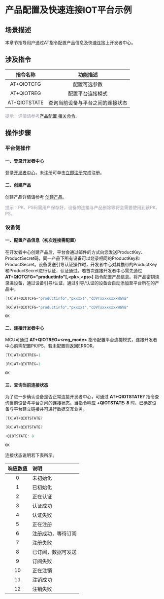# 产品配置及快速连接IOT平台示例
## **场景描述**
本章节指导用户通过AT指令配置产品信息及快速连接上开发者中心。

## **涉及指令**

|   指令名称   |             功能描述             |
| :----------: | :------------------------------: |
|  AT+QIOTCFG  |           配置可选参数           |
|  AT+QIOTREG  |         配置平台连接模式         |
| AT+QIOTSTATE | 查询当前设备与平台之间的连接状态 |

<span style='color:#999AAA'>提示：详情请参考[产品配置 相关命令](/deviceDevelop/DeviceAccessPlan/cellular/AT/API/cellular-at-03)。</span>



## **操作步骤**
### **平台侧操作**
#### **一、登录开发者中心**
登录<a href="https://iot.quectelcn.com" target="_blank">开发者中心</a>，未注册可单击<a href="https://iot.quectelcn.com/registerType" target="_blank">立即注册</a>完成注册。

#### **二、创建产品**

<!-- <a data-fancybox title="img" href="/zh/deviceDevelop/cellular/QuecOpen/resource/Connect_cloud/Example-02.png">![img](/zh/deviceDevelop/cellular/QuecOpen/resource/Connect_cloud/Example-02.png)</a> -->

创建产品详情请参考 [创建产品](/deviceDevelop/DeviceAccessPlan/speediness-01)。

<span style="color:#999AAA">提示：PK、PS码需用户保存好，设备的连接与产品删除等将会需要使用到该PK、PS。</span>

### **设备侧**

#### **一、配置产品信息（初次连接需配置）**

在开发者中心创建产品后，平台会通过邮件的方式向您发送ProductKey、ProductSecret码，同一产品下所有设备可以烧录相同的ProductKey和ProductSecret。设备发送引导认证操作时，开发者中心对其携带的ProductKey和ProductSecret进行认证，认证通过。若首次连接开发者中心需先通过 __AT+QIOTCFG="productinfo"[,\<pk\>,\<ps\>]__ 指令配置产品信息。将产品密钥烧录进设备，通过设备引导/认证，通过引导/认证的设备会自动添加至平台所在的产品中。 

 ```c
[TX]AT+QIOTCFG="productinfo","pxxxxt","cDVTxxxxxxxxWGVB"

[RX]AT+QIOTCFG="productinfo","pxxxxt","cDVTxxxxxxxxWGVB"

OK
```

#### **二、连接开发者中心**


MCU可通过 __AT+QIOTREG=\<reg_mode\>__ 指令配置平台连接模式，连接开发者中心前需配置PK/PS，若未配置则返回ERROR。

   ```c
[TX]AT+QIOTREG=1

[RX]AT+QIOTREG=1

OK
```

#### **三、查询当前连接状态**
为了进一步确认设备是否正常连接开发者中心，可通过 __AT+QIOTSTATE?__ 指令查询当前设备与平台之间的连接状态。当指令响应 __+QIOTSTATE: 8__ 时，已确定设备与平台建立链接并可进行数据交互业务。
```c
[TX]AT+QIOTSTATE?

[RX]AT+QIOTSTATE?

+QIOTSTATE: 8

OK
```
连接状态说明若下表所示。

| 响应数值 | 说明               |
| :------: | :----------------- |
|    0     | 未初始化           |
|    1     | 已初始化           |
|    2     | 正在认证           |
|    3     | 认证成功           |
|    4     | 认证失败           |
|    5     | 正在注册           |
|    6     | 注册成功，等待订阅 |
|    7     | 注册失败           |
|    8     | 已订阅，数据可发送 |
|    9     | 订阅失败           |
|    10    | 正在注销           |
|    11    | 注销成功           |
|    12    | 注销失败           |

